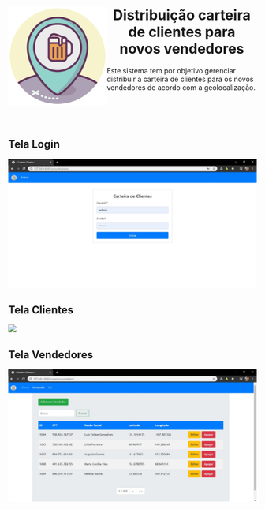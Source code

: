 <div>
  <img align="left" width="200" height="200" src="./static/cadastros/images/cerveja.png">
  <h1 align="center"> Distribuição carteira de clientes para novos vendedores </h1>
  <p> Este sistema tem por objetivo gerenciar distribuir a carteira de clientes para os novos vendedores de acordo com a geolocalização. </p> 
</div>
<br>
<br>
<br>

<h2> Tela Login </h2>
<img src="./static/cadastros/images/login.jpg">

<h2> Tela Clientes </h2>
<img src="../static/cadastros/images/cliente.jpg">

<h2> Tela Vendedores </h2>
<img src="./static/cadastros/images/vendedor.jpg">


